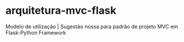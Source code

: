 # arquitetura-mvc-flask
Modelo de utilização | Sugestão nossa para padrão de projeto MVC em Flask-Python Framework
